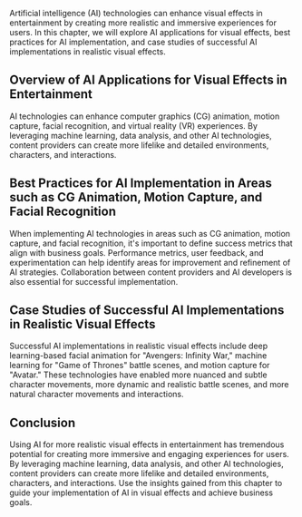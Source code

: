 
Artificial intelligence (AI) technologies can enhance visual effects in entertainment by creating more realistic and immersive experiences for users. In this chapter, we will explore AI applications for visual effects, best practices for AI implementation, and case studies of successful AI implementations in realistic visual effects.

Overview of AI Applications for Visual Effects in Entertainment
---------------------------------------------------------------

AI technologies can enhance computer graphics (CG) animation, motion capture, facial recognition, and virtual reality (VR) experiences. By leveraging machine learning, data analysis, and other AI technologies, content providers can create more lifelike and detailed environments, characters, and interactions.

Best Practices for AI Implementation in Areas such as CG Animation, Motion Capture, and Facial Recognition
----------------------------------------------------------------------------------------------------------

When implementing AI technologies in areas such as CG animation, motion capture, and facial recognition, it's important to define success metrics that align with business goals. Performance metrics, user feedback, and experimentation can help identify areas for improvement and refinement of AI strategies. Collaboration between content providers and AI developers is also essential for successful implementation.

Case Studies of Successful AI Implementations in Realistic Visual Effects
-------------------------------------------------------------------------

Successful AI implementations in realistic visual effects include deep learning-based facial animation for "Avengers: Infinity War," machine learning for "Game of Thrones" battle scenes, and motion capture for "Avatar." These technologies have enabled more nuanced and subtle character movements, more dynamic and realistic battle scenes, and more natural character movements and interactions.

Conclusion
----------

Using AI for more realistic visual effects in entertainment has tremendous potential for creating more immersive and engaging experiences for users. By leveraging machine learning, data analysis, and other AI technologies, content providers can create more lifelike and detailed environments, characters, and interactions. Use the insights gained from this chapter to guide your implementation of AI in visual effects and achieve business goals.

